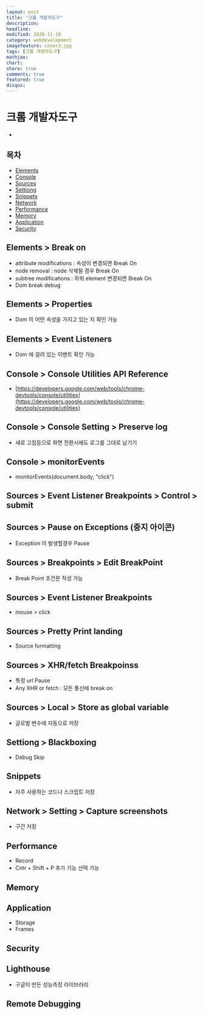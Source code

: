```yaml
---
layout: post
title: "크롬 개발자도구"
description: 
headline: 
modified: 2020-11-18
category: webdevelopment
imagefeature: cover3.jpg
tags: [크롬 개발자도구]
mathjax: 
chart: 
share: true
comments: true
featured: true
disqus:
---
```


# 크롬 개발자도구
-  

## 목차
- [Elements](#Elements)
- [Console](#Console)
- [Sources](#Sources)
- [Settiong](#Settiong)
- [Snippets](#Snippets)
- [Network](#Network)
- [Performance](#Performance)
- [Memory](#Memory)
- [Application](#Application)
- [Security](#Security)


## Elements > Break on
- attribute modifications : 속성이 변경되면 Break On
- node removal : node 삭제될 경우 Break On
- subtree modifications : 하위 element 변경되면 Break On
- Dom break debug

## Elements > Properties
- Dom 의 어떤 속성을 가지고 있는 지 확인 가능

## Elements > Event Listeners
- Dom 에 걸려 있는 이벤트 확인 가능

## Console > Console Utilities API Reference
- [https://developers.google.com/web/tools/chrome-devtools/console/utilities](https://developers.google.com/web/tools/chrome-devtools/console/utilities)


## Console > Console Setting > Preserve log
- 새로 고침등으로 화면 전환시에도 로그를 그대로 남기기

## Console > monitorEvents
- monitorEvents(document.body, "click")



## Sources > Event Listener Breakpoints > Control > submit

## Sources > Pause on Exceptions (중지 아이콘)
- Exception 이 발생할경우 Pause

## Sources > Breakpoints > Edit BreakPoint
- Break Point 조건문 작성 가능

## Sources > Event Listener Breakpoints 
- mouse > click

## Sources > Pretty Print landing
- Source formatting

## Sources > XHR/fetch Breakpoinss
- 특정 url Pause
- Any XHR or fetch : 모든 통신에 break on

## Sources > Local > Store as global variable
- 글로벌 변수에 자동으로 저장




## Settiong > Blackboxing
- Debug Skip


## Snippets
- 자주 사용하는 코드나 스크립트 저장

## Network > Setting > Capture screenshots
- 구간 저장

## Performance 
- Record 
- Cntr + Shift + P 추가 기능 선택 가능

## Memory

## Application
- Storage
- Frames

## Security

## Lighthouse
- 구글이 만든 성능측정 라이브러리


## Remote Debugging